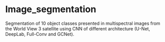 # Image_segmentation
Segmentation of 10 object classes presented in multispectral images from the World View 3 satellite using CNN of different architecture (U-Net, DeepLab, Full-Conv and GCNet).
